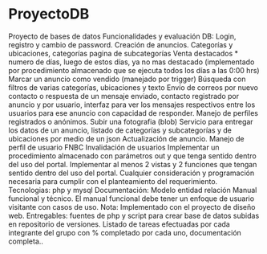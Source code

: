 # ProyectoDB
Proyecto de bases de datos
Funcionalidades y evaluación DB:
Login, registro y cambio de password.
Creación de anuncios.
Categorías y ubicaciones, categorías pagina de subcategorías
Venta destacados * numero de días, luego de estos días, ya no mas destacado
(implementado por procedimiento almacenado que se ejecuta todos los días a las 0:00
hrs)
Marcar un anuncio como vendido (manejado por trigger)
Búsqueda con filtros de varias categorías, ubicaciones y texto
Envío de correos por nuevo contacto o respuesta de un mensaje enviado, contacto
registrado por anuncio y por usuario, interfaz para ver los mensajes respectivos entre los
usuarios para ese anuncio con capacidad de responder. Manejo de perfiles registrados o
anónimos.
Subir una fotografia (blob)
Servicio para entregar los datos de un anuncio, listado de categorías y subcategorías y de
ubicaciones por medio de un json
Actualización de anuncio.
Manejo de perfil de usuario
FNBC
Invalidación de usuarios
Implementar un procedimiento almacenado con parámetros out y que tenga sentido
dentro del uso del portal.
Implementar al menos 2 vistas y 2 funciones que tengan sentido dentro del uso del
portal.
Cualquier consideración y programación necesaria para cumplir con el planteamiento del
requerimiento.
Tecnologias: php y mysql
Documentación:
Modelo entidad relación
Manual funcional y técnico. El manual funcional debe tener un enfoque de usuario
visitante con casos de uso.
Nota: Implementado con el proyecto de diseño web.
Entregables: fuentes de php y script para crear base de datos subidas en repositorio de
versiones. Listado de tareas efectuadas por cada integrante del grupo con % completado
por cada uno, documentación completa..